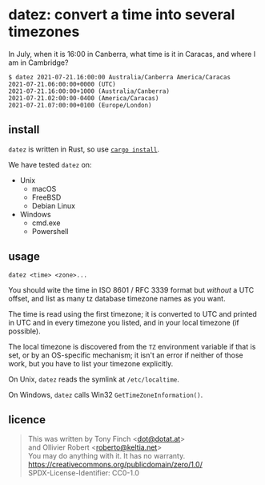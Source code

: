 datez: convert a time into several timezones
============================================

In July, when it is 16:00 in Canberra, what time is it in Caracas, and
where I am in Cambridge?

    $ datez 2021-07-21.16:00:00 Australia/Canberra America/Caracas
    2021-07-21.06:00:00+0000 (UTC)
    2021-07-21.16:00:00+1000 (Australia/Canberra)
    2021-07-21.02:00:00-0400 (America/Caracas)
    2021-07-21.07:00:00+0100 (Europe/London)


install
-------

`datez` is written in Rust, so use [`cargo install`][cargo].

[cargo]: https://doc.rust-lang.org/cargo/commands/cargo-install.html

We have tested `datez` on:

  * Unix
      * macOS
      * FreeBSD
      * Debian Linux
  * Windows
      * cmd.exe
      * Powershell

usage
-----

    datez <time> <zone>...

You should wite the time in ISO 8601 / RFC 3339 format but _without_ a
UTC offset, and list as many tz database timezone names as you want.

The time is read using the first timezone; it is converted to UTC and
printed in UTC and in every timezone you listed, and in your local
timezone (if possible).

The local timezone is discovered from the `TZ` environment variable
if that is set, or by an OS-specific mechanism; it isn't an error
if neither of those work, but you have to list your timezone
explicitly.

On Unix, `datez` reads the symlink at `/etc/localtime`.

On Windows, `datez` calls Win32 `GetTimeZoneInformation()`.


licence
-------

> This was written by Tony Finch <<dot@dotat.at>>  
> and Ollivier Robert <<roberto@keltia.net>>  
> You may do anything with it. It has no warranty.  
> <https://creativecommons.org/publicdomain/zero/1.0/>  
> SPDX-License-Identifier: CC0-1.0
